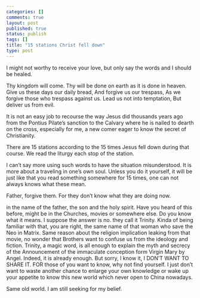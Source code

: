 ```yaml
--- 
categories: []
comments: true
layout: post
published: true
status: publish
tags: []
title: "15 stations Christ fell down"
type: post
---
```

<div id="msgcns!3725CC0EE38B1F6!275" class="bvMsg">I might not worthy to receive your love, but only say the words and I should be healed.

Thy kingdom will come.
Thy will be done on earth as it is done in heaven.
Give us these days our daily bread,
And forgive us our trespass,
As we forgive those who trespass against us.
Lead us not into temptation,
But deliver us from evil.

It is not an easy job to recourse the way Jesus did thousands years ago from the Pontius Pilate’s sanction to the Calvary where he is nailed to dearth on the cross, especially for me, a new comer eager to know the secret of Christianity. 

There are 15 stations according to the 15 times Jesus fell down during that course. We read the liturgy each stop of the station.

I can’t say more using such words to have the situation misunderstood. It is more about a traveling in one’s own soul. Unless you do it yourself, it will be just like that you read something somewhere for 15 times, one can not always knows what these mean.

Father, forgive them. For they don’t know what they are doing now.


in the name of the father, the son and the holy spirit. Have you heard of this before, might be in the Churches, movies or somewhere else. Do you know what it means. I suppose the answer is no. they call it Trinity. Kinda of being familiar with that, you are right, the same name of that woman who save the Neo in Matrix. Same reason about the religion implication leaking from that movie, no wonder that Brothers want to confuse us from the ideology and fiction. Trinity, a magic word, is all enough to explain the myth and secrecy of the Announcement of the immaculate conception form Virgin Mary by Angel. Indeed, it is already enough. But sorry, I know it, I DON’T WANT TO SHARE IT. FOR those of you want to know, why not find yourself. I just don’t want to waste another chance to enlarge your own knowledge or wake up your appetite to know this new world which never open to China nowadays.


Same old world. I am still seeking for my belief.</div>
